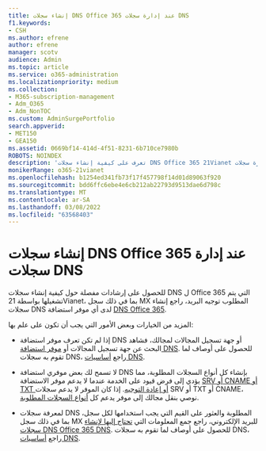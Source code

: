 ```yaml
---
title: إنشاء سجلات DNS Office 365 عند إدارة سجلات DNS
f1.keywords:
- CSH
ms.author: efrene
author: efrene
manager: scotv
audience: Admin
ms.topic: article
ms.service: o365-administration
ms.localizationpriority: medium
ms.collection:
- M365-subscription-management
- Adm_O365
- Adm_NonTOC
ms.custom: AdminSurgePortfolio
search.appverid:
- MET150
- GEA150
ms.assetid: 0669bf14-414d-4f51-8231-6b710ce7980b
ROBOTS: NOINDEX
description: 'تعرف على كيفية إنشاء سجلات DNS Office 365 21Vianet عند إدارة سجلات DNS. '
monikerRange: o365-21vianet
ms.openlocfilehash: b1254ed341fb73f17f457798f14d01d89063f920
ms.sourcegitcommit: bdd6ffc6ebe4e6cb212ab22793d9513dae6d798c
ms.translationtype: MT
ms.contentlocale: ar-SA
ms.lasthandoff: 03/08/2022
ms.locfileid: "63568403"
---
```

# <a name="create-dns-records-for-office-365-when-you-manage-your-dns-records"></a>إنشاء سجلات DNS Office 365 عند إدارة سجلات DNS

للحصول على إرشادات مفصلة حول كيفية إنشاء سجلات DNS ل Office 365 التي يتم تشغيلها بواسطة 21Vianet، بما في ذلك سجل MX المطلوب توجيه البريد، راجع إنشاء سجلات DNS لدى أي موفر استضافة [DNS Office 365](../get-help-with-domains/create-dns-records-at-any-dns-hosting-provider.md). 
  
  
المزيد من الخيارات وبعض الأمور التي يجب أن تكون على علم بها:
      
-  إذا لم تكن تعرف موفر استضافة DNS أو جهة تسجيل المجالات لمجالك، فشاهد البحث عن جهة تسجيل المجالات أو [موفر استضافة DNS](../get-help-with-domains/find-your-domain-registrar.md). للحصول على أوصاف لما تقوم به سجلات DNS، راجع [أساسيات DNS](../get-help-with-domains/dns-basics.md).
    
-  لا تسمح لك بعض موفري استضافة DNS بإنشاء كل أنواع السجلات المطلوبة، مما يؤدي إلى فرض قيود على الخدمة عندما لا يدعم موفر الاستضافة [SRV أو CNAME أو TXT أو إعادة التوجيه](https://support.microsoft.com/office/dfbb03e3-08c1-4c4e-b2f0-891665b29b77). إذا كان الموفر لا يدعم سجلات SRV أو TXT أو CNAME، نوصي بنقل مجالك إلى موفر [](../get-help-with-domains/buy-a-domain-name.md) يدعم كل [أنواع السجلات المطلوبة](https://support.microsoft.com/office/dfbb03e3-08c1-4c4e-b2f0-891665b29b77). 
    
- لمعرفة سجلات DNS المطلوبة والعثور على القيم التي يجب استخدامها لكل سجل، بما في ذلك سجل MX للبريد الإلكتروني، راجع جمع المعلومات التي [تحتاج إليها لإنشاء سجلات DNS Office 365 DNS](../get-help-with-domains/information-for-dns-records.md). للحصول على أوصاف لما تقوم به سجلات DNS، راجع [أساسيات DNS](../get-help-with-domains/dns-basics.md).
